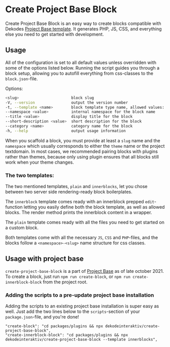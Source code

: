 # Create Project Base Block

Create Project Base Block is an easy way to create blocks compatible with Dekodes [Project Base template](https://github.com/dekodeInteraktiv/project-base). It generates PHP, JS, CSS, and everything else you need to get started with development.

## Usage

All of the configuration is set to all default values unless overridden with some of the options listed below. Running the script guides you through a block setup, allowing you to autofill everything from css-classes to the `block.json`-file.

Options:

```bash
<slug>                       block slug
-V, --version                output the version number
-t, --template <name>        block template type name, allowed values: "innerblocks", "plain" (default: "plain")
--namespace <value>          internal namespace for the block name
--title <value>              display title for the block
--short-description <value>  short description for the block
--category <name>            category name for the block
-h, --help                   output usage information
```

When you scaffold a block, you must provide at least a `slug` name and the `namespace` which usually corresponds to either the `theme` name or the project textdomain. In most cases, we recommended pairing blocks with plugins rather than themes, because only using plugin ensures that all blocks still work when your theme changes.

### The two templates:

The two mentioned templates, `plain` and `innerblocks`, let you chose between two server side rendering-ready block boilerplates.

The `innerblock` template comes ready with an innerblock prepped `edit`-function letting you easily define both the block template, as well as allowed blocks. The render method prints the innerblock content in a wrapper.

The `plain` template comes ready with all the files you need to get started on a custom block.

Both templates come with all the necessary `JS`, `CSS` and `PHP`-files, and the blocks follow a `<namespace>-<slug>` name structure for css classes.

## Usage with project base

`create-project-base-block` is a part of [Project Base](https://github.com/dekodeInteraktiv/project-base) as of late october 2021. To create a block, just run 
`npm run create-block`, or `npm run create-innerblock-block` from the project root.

### Adding the scripts to a pre-update project base installation

Adding the scripts to an existing project base installation is super easy as well. Just add the two lines below to the `scripts`-section of your `package.json`-file, and you're done!
```
"create-block": "cd packages/plugins && npx dekodeinteraktiv/create-project-base-block",
"create-innerblock-block": "cd packages/plugins && npx dekodeinteraktiv/create-project-base-block --template innerblocks", 
```
